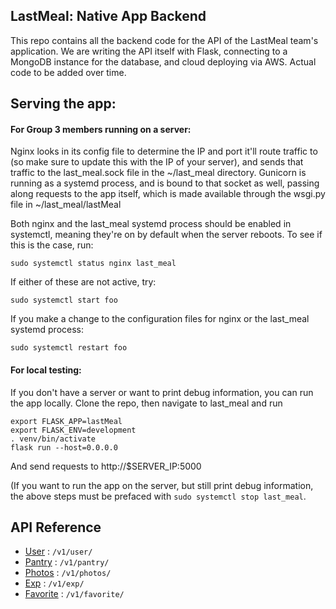 ## LastMeal: Native App Backend

This repo contains all the backend code for the API of the LastMeal team's application. We are writing the API itself with Flask, connecting to a MongoDB instance for the database, and cloud deploying via AWS. Actual code to be added over time. 

## Serving the app:

#### For Group 3 members running on a server:

Nginx looks in its config file to determine the IP and port it'll route traffic to (so make sure to update this with the IP of your server), and sends that traffic to the last\_meal.sock file in the ~/last\_meal directory. Gunicorn is running as a systemd process, and is bound to that socket as well, passing along requests to the app itself, which is made available through the wsgi.py file in ~/last\_meal/lastMeal

Both nginx and the last\_meal systemd process should be enabled in systemctl, meaning they're on by default when the server reboots. To see if this is the case, run:

```
sudo systemctl status nginx last_meal
```

If either of these are not active, try:

```
sudo systemctl start foo
```

If you make a change to the configuration files for nginx or the last\_meal systemd process:

```
sudo systemctl restart foo
```

#### For local testing:

If you don't have a server or want to print debug information, you can run the app locally. Clone the repo, then navigate to last\_meal and run

```
export FLASK_APP=lastMeal
export FLASK_ENV=development
. venv/bin/activate
flask run --host=0.0.0.0
```

And send requests to http://$SERVER\_IP:5000

(If you want to run the app on the server, but still print debug information, the above steps must be prefaced with `sudo systemctl stop last_meal`.

## API Reference

* [User](user.md) : `/v1/user/`
* [Pantry](pantry.md) : `/v1/pantry/`
* [Photos](photos.md) : `/v1/photos/`
* [Exp](exp.md) : `/v1/exp/`
* [Favorite](favorite.md) : `/v1/favorite/`

